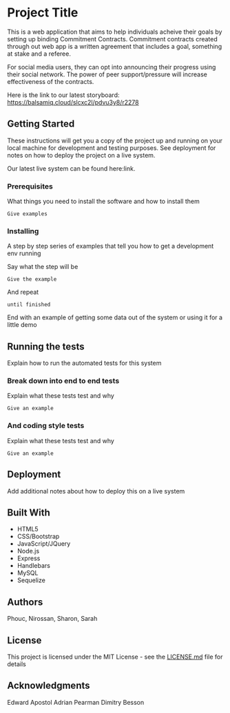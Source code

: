 # Project Title

This is a web application that aims to help individuals acheive their goals by setting up binding Commitment Contracts. Commitment contracts created through out web app is a written agreement that includes a goal, something at stake and a referee. 

For social media users, they can opt into announcing their progress using their social network. The power of peer support/pressure will increase effectiveness of the contracts.

Here is the link to our latest storyboard: https://balsamiq.cloud/slcxc2l/pdvu3y8/r2278

## Getting Started

These instructions will get you a copy of the project up and running on your local machine for development and testing purposes. See deployment for notes on how to deploy the project on a live system.

Our latest live system can be found here:link.

### Prerequisites

What things you need to install the software and how to install them

```
Give examples
```

### Installing

A step by step series of examples that tell you how to get a development env running

Say what the step will be

```
Give the example
```

And repeat

```
until finished
```

End with an example of getting some data out of the system or using it for a little demo

## Running the tests

Explain how to run the automated tests for this system

### Break down into end to end tests

Explain what these tests test and why

```
Give an example
```

### And coding style tests

Explain what these tests test and why

```
Give an example
```

## Deployment

Add additional notes about how to deploy this on a live system

## Built With
* HTML5
* CSS/Bootstrap
* JavaScript/JQuery
* Node.js
* Express
* Handlebars
* MySQL
* Sequelize




## Authors

Phouc, Nirossan, Sharon, Sarah

## License

This project is licensed under the MIT License - see the [LICENSE.md](LICENSE.md) file for details

## Acknowledgments
Edward Apostol 
Adrian Pearman 
Dimitry Besson 
